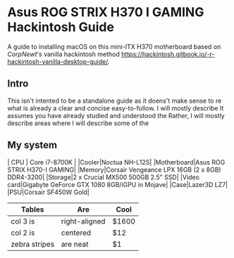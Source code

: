 # Asus ROG STRIX H370 I GAMING Hackintosh Guide
A guide to installing macOS on this mini-ITX H370 motherboard based on *CorpNewt*'s vanilla hackintosh method https://hackintosh.gitbook.io/-r-hackintosh-vanilla-desktop-guide/.

## Intro
This isn't intented to be a standalone guide as it doens't make sense to re what is already a clear and concise easy-to-follow. I will mostly describe It assumes you have already studied and understood the Rather, I will mostly describe areas where I will describe some of the 

## My system
| CPU | Core i7-8700K |
|Cooler|Noctua NH-L12S|
|Motherboard|Asus ROG STRIX H370-I GAMING|
|Memory|Corsair Vengeance LPX 16GB (2 x 8GB) DDR4-3200|
|Storage|2 x Crucial MX500 500GB 2.5" SSD|
|Video card|Gigabyte GeForce GTX 1080 8GB/iGPU in Mojave|
|Case|Lazer3D LZ7|
|PSU|Corsair SF450W Gold|

| Tables        | Are           | Cool  |
| ------------- |-------------|-----|
| col 3 is      | right-aligned | $1600 |
| col 2 is      | centered      |   $12 |
| zebra stripes | are neat      |    $1 |
